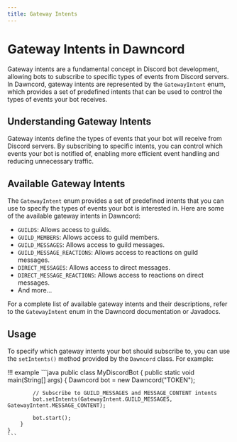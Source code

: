 ```yaml
---
title: Gateway Intents
---
```


# Gateway Intents in Dawncord

Gateway intents are a fundamental concept in Discord bot development, allowing bots to subscribe to specific types of events from Discord servers. In Dawncord, gateway intents are represented by the `GatewayIntent` enum, which provides a set of predefined intents that can be used to control the types of events your bot receives.

## Understanding Gateway Intents

Gateway intents define the types of events that your bot will receive from Discord servers. By subscribing to specific intents, you can control which events your bot is notified of, enabling more efficient event handling and reducing unnecessary traffic.

## Available Gateway Intents

The `GatewayIntent` enum provides a set of predefined intents that you can use to specify the types of events your bot is interested in. Here are some of the available gateway intents in Dawncord:

- `GUILDS`: Allows access to guilds.
- `GUILD_MEMBERS`: Allows access to guild members.
- `GUILD_MESSAGES`: Allows access to guild messages.
- `GUILD_MESSAGE_REACTIONS`: Allows access to reactions on guild messages.
- `DIRECT_MESSAGES`: Allows access to direct messages.
- `DIRECT_MESSAGE_REACTIONS`: Allows access to reactions on direct messages.
- And more...

For a complete list of available gateway intents and their descriptions, refer to the `GatewayIntent` enum in the Dawncord documentation or Javadocs.

## Usage

To specify which gateway intents your bot should subscribe to, you can use the `setIntents()` method provided by the `Dawncord` class. For example:

!!! example
    ```java
    public class MyDiscordBot {
        public static void main(String[] args) {
            Dawncord bot = new Dawncord("TOKEN");
            
            // Subscribe to GUILD_MESSAGES and MESSAGE_CONTENT intents
            bot.setIntents(GatewayIntent.GUILD_MESSAGES, GatewayIntent.MESSAGE_CONTENT);
            
            bot.start();
        }
    }
    ```
